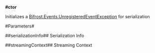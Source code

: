 **#ctor**

Initializes a [Bifrost.Events.UnregisteredEventException](Bifrost.Events.UnregisteredEventException) for serialization

#Parameters#


##serializationInfo##
Serialization Info

##streamingContext##
Streaming Context
